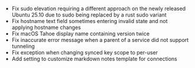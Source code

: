 - Fix sudo elevation requiring a different approach on the newly released Ubuntu 25.10 due to sudo being replaced by a rust sudo variant
- Fix hostname text field sometimes entering invalid state and not applying hostname changes
- Fix macOS Tahoe display name containing version twice
- Fix inaccurate error message when a parent of a service did not support tunneling
- Fix exception when changing synced key scope to per-user
- Add setting to customize markdown notes template for connections
